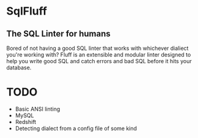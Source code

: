 # SqlFluff
## The SQL Linter for humans

Bored of not having a good SQL linter that works with whichever dialiect you're
working with? Fluff is an extensible and modular linter designed to help you write
good SQL and catch errors and bad SQL before it hits your database.

# TODO

- Basic ANSI linting
- MySQL 
- Redshift
- Detecting dialect from a config file of some kind
